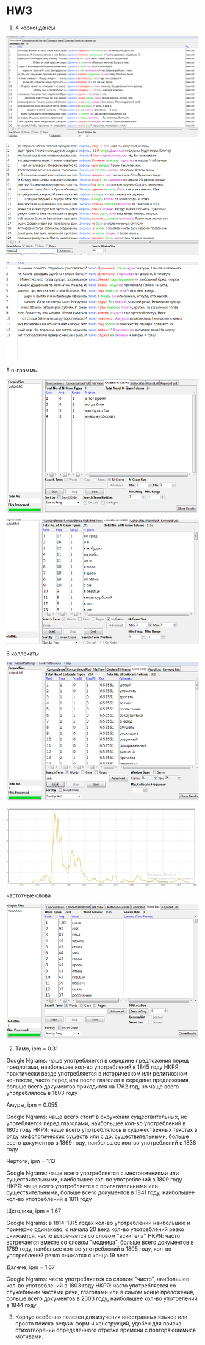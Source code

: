# HW3

1. 4 коркондансы

![](pic1.PNG) 

![](pic2.PNG)

![](pic3.PNG)

5 n-граммы

![](pic5.PNG)

![](pic6.PNG)

6 коллокаты

![](pic7.PNG)

![](pic8.PNG)

частотные слова

![](pic4.PNG)


2. Тамо, ipm = 0.31

Google Ngrams: чаще употребляется в середине предложения перед предлогами, наибольшее кол-во употреблений в 1845 году
НКРЯ: практически везде употребляется в историческом или религиозном контексте, часто перед или после глаголов в середине предложения, больше всего документов приходится на 1762 год, но чаще всего употреблялось в 1803 году

Амуры, ipm = 0.055

Google Ngrams: чаще всего стоит в окружении существительных, не употебляется перед глаголами, наибольшее кол-во употреблений в 1805 году
НКРЯ: чаще всего употреблялось в художественных текстах в ряду мифологических существ или с др. существительными, больше всего документов в 1869 году, наибольшее кол-во употреблений в 1838 году

Чертоги, ipm = 1.13

Google Ngrams: чаще всего употребляется с местоимениями или существительными, наибольшее кол-во употреблений в 1809 году
НКРЯ: чаще всего употребляется с прилагательными или существительными, больше всего документов в 1841 году, наибольшее кол-во употреблений в 1811 году

Щеголиха, ipm = 1.67

Google Ngrams: в 1814-1815 годах кол-во употреблений наибольшее и примерно одинаково, с начала 20 века кол-во употреблений резко снижается, часто встречается со словом "вскипела"
НКРЯ: часто встречается вместе со словом "модница", больше всего документов в 1789 году, наибольее кол-во употреблений в 1805 году, кол-во употреблений резко снижатся с конца 19 века

Далече, ipm = 1.67

Google Ngrams: часто употребляется со словом "чисто", наибольшее кол-во употреблений в 1803 году
НКРЯ: часто употребляется со служебными частями речи, глаголами или в самом конце преложения, больше всего документов в 2003 году, наибольшее кол-во употрелений в 1844 году


3. Корпус особенно полезен для изучения иностранных языков или просто поиска редких форм и конструкций, удобен для поиска стихотворений определенного отрезка времени с повторяющимися мотивами. 
